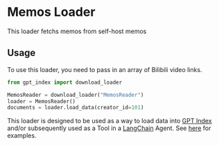 # Memos Loader

This loader fetchs memos from self-host memos

## Usage

To use this loader, you need to pass in an array of Bilibili video links.

```python
from gpt_index import download_loader

MemosReader = download_loader("MemosReader")
loader = MemosReader()
documents = loader.load_data(creator_id=101)
```


This loader is designed to be used as a way to load data into [GPT Index](https://github.com/jerryjliu/gpt_index/tree/main/gpt_index) and/or subsequently used as a Tool in a [LangChain](https://github.com/hwchase17/langchain) Agent. See [here](https://github.com/emptycrown/llama-hub/tree/main) for examples.